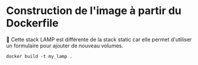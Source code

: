 # Construction de l'image à partir du Dockerfile

:thought_balloon: Cette stack LAMP est différente de la stack static car elle permet d'utiliser un formulaire pour ajouter de nouveau volumes.

`docker build -t my_lamp .`
